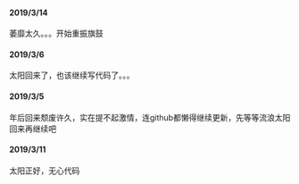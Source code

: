 #### 2019/3/14
萎靡太久。。。开始重振旗鼓
#### 2019/3/6
太阳回来了，也该继续写代码了。。。
#### 2019/3/5 
年后回来颓废许久，实在提不起激情，连github都懒得继续更新，先等等流浪太阳回来再继续吧
#### 2019/3/11
太阳正好，无心代码
